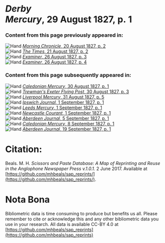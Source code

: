 # *Derby Mercury*, 29 August 1827, p. 1  
  
### Content from this page previously appeared in:  
![Hand](http://scissorsandpaste.net/wp-content/uploads/2017/06/smallhandpointer.png) [*Morning Chronicle*, 20 August 1827, p. 2](https://mhbeals.github.io/sap_html/Morning-Chronicle/Morning-Chronicle-20-August-1827-p-2)  
![Hand](http://scissorsandpaste.net/wp-content/uploads/2017/06/smallhandpointer.png) [*The Times*, 21 August 1827, p. 2](https://mhbeals.github.io/sap_html/The-Times/The-Times-21-August-1827-p-2)  
![Hand](http://scissorsandpaste.net/wp-content/uploads/2017/06/smallhandpointer.png) [*Examiner*, 26 August 1827, p. 3](https://mhbeals.github.io/sap_html/Examiner/Examiner-26-August-1827-p-3)  
![Hand](http://scissorsandpaste.net/wp-content/uploads/2017/06/smallhandpointer.png) [*Examiner*, 26 August 1827, p. 4](https://mhbeals.github.io/sap_html/Examiner/Examiner-26-August-1827-p-4)  
  
### Content from this page subsequently appeared in:  
![Hand](http://scissorsandpaste.net/wp-content/uploads/2017/06/smallhandpointer.png) [*Caledonian Mercury*, 30 August 1827, p. 1](https://mhbeals.github.io/sap_html/Caledonian-Mercury/Caledonian-Mercury-30-August-1827-p-1)  
![Hand](http://scissorsandpaste.net/wp-content/uploads/2017/06/smallhandpointer.png) [*Trewman's Exeter Flying Post*, 30 August 1827, p. 3](https://mhbeals.github.io/sap_html/Trewman's-Exeter-Flying-Post/Trewman's-Exeter-Flying-Post-30-August-1827-p-3)  
![Hand](http://scissorsandpaste.net/wp-content/uploads/2017/06/smallhandpointer.png) [*Liverpool Mercury*, 31 August 1827, p. 5](https://mhbeals.github.io/sap_html/Liverpool-Mercury/Liverpool-Mercury-31-August-1827-p-5)  
![Hand](http://scissorsandpaste.net/wp-content/uploads/2017/06/smallhandpointer.png) [*Ipswich Journal*, 1 September 1827, p. 1](https://mhbeals.github.io/sap_html/Ipswich-Journal/Ipswich-Journal-1-September-1827-p-1)  
![Hand](http://scissorsandpaste.net/wp-content/uploads/2017/06/smallhandpointer.png) [*Leeds Mercury*, 1 September 1827, p. 1](https://mhbeals.github.io/sap_html/Leeds-Mercury/Leeds-Mercury-1-September-1827-p-1)  
![Hand](http://scissorsandpaste.net/wp-content/uploads/2017/06/smallhandpointer.png) [*Newcastle Courant*, 1 September 1827, p. 1](https://mhbeals.github.io/sap_html/Newcastle-Courant/Newcastle-Courant-1-September-1827-p-1)  
![Hand](http://scissorsandpaste.net/wp-content/uploads/2017/06/smallhandpointer.png) [*Aberdeen Journal*, 5 September 1827, p. 1](https://mhbeals.github.io/sap_html/Aberdeen-Journal/Aberdeen-Journal-5-September-1827-p-1)  
![Hand](http://scissorsandpaste.net/wp-content/uploads/2017/06/smallhandpointer.png) [*Caledonian Mercury*, 8 September 1827, p. 1](https://mhbeals.github.io/sap_html/Caledonian-Mercury/Caledonian-Mercury-8-September-1827-p-1)  
![Hand](http://scissorsandpaste.net/wp-content/uploads/2017/06/smallhandpointer.png) [*Aberdeen Journal*, 19 September 1827, p. 1](https://mhbeals.github.io/sap_html/Aberdeen-Journal/Aberdeen-Journal-19-September-1827-p-1)  


# Citation: 

Beals. M. H. *Scissors and Paste Database: A Map of Reprinting and Reuse in the Anglophone Newspaper Press v.1.0.1.* 2 June 2017. Available at [https://github.com/mhbeals/sap_reprints/](https://github.com/mhbeals/sap_reprints/). 

# Nota Bona

Bibliometric data is time consuming to produce but benefits us all. Please remember to cite or acknowledge this and any other bibliometric data you use in your research. All data is available CC-BY 4.0 at [https://github.com/mhbeals/sap_reprints](https://github.com/mhbeals/sap_reprints)